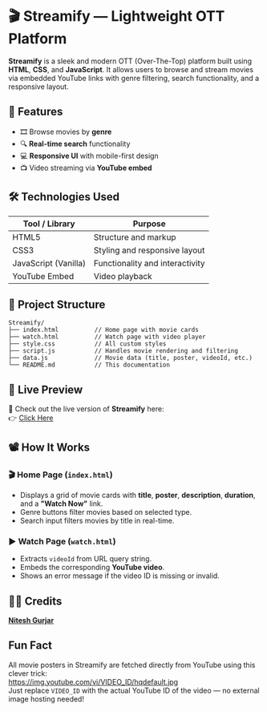# 🎬 Streamify — Lightweight OTT Platform

**Streamify** is a sleek and modern OTT (Over-The-Top) platform built using **HTML**, **CSS**, and **JavaScript**. It allows users to browse and stream movies via embedded YouTube links with genre filtering, search functionality, and a responsive layout. 


## 🌟 Features

- 🎞️ Browse movies by **genre**
- 🔍 **Real-time search** functionality
- 💻 **Responsive UI** with mobile-first design
- 📺 Video streaming via **YouTube embed**

## 🛠️ Technologies Used

| Tool / Library        | Purpose                          |
|------------------------|-----------------------------------|
| HTML5                  | Structure and markup              |
| CSS3                   | Styling and responsive layout     |
| JavaScript (Vanilla)   | Functionality and interactivity   |
| YouTube Embed          | Video playback                    |


## 📁 Project Structure
```
Streamify/
├── index.html          // Home page with movie cards
├── watch.html          // Watch page with video player
├── style.css           // All custom styles
├── script.js           // Handles movie rendering and filtering
├── data.js             // Movie data (title, poster, videoId, etc.)
└── README.md           // This documentation
```

## 🚀 Live Preview

🎥 Check out the live version of **Streamify** here:  
👉 [Click Here](https://niteshgurjarr.github.io/streamify)


## 📽️ How It Works

### 🎬 Home Page (`index.html`)
- Displays a grid of movie cards with **title**, **poster**, **description**, **duration**, and a **"Watch Now"** link.
- Genre buttons filter movies based on selected type.
- Search input filters movies by title in real-time.

### ▶️ Watch Page (`watch.html`)
- Extracts `videoId` from URL query string.
- Embeds the corresponding **YouTube video**.
- Shows an error message if the video ID is missing or invalid.

## 🙋‍♂️ Credits

**[Nitesh Gurjar](https://github.com/niteshgurjarr)**  


## Fun Fact

All movie posters in Streamify are fetched directly from YouTube using this clever trick: <br>
https://img.youtube.com/vi/VIDEO_ID/hqdefault.jpg <br>
Just replace `VIDEO_ID` with the actual YouTube ID of the video — no external image hosting needed!
